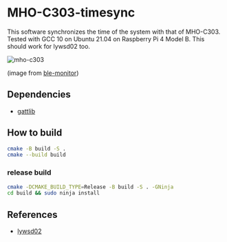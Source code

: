 # MHO-C303-timesync
This software synchronizes the time of the system with that of MHO-C303.
Tested with GCC 10 on Ubuntu 21.04 on Raspberry Pi 4 Model B.
This should work for lywsd02 too.

![mho-c303](https://raw.githubusercontent.com/custom-components/ble_monitor/master/pictures/MHO-C303.png)

(image from [ble-monitor](https://github.com/custom-components/ble_monitor))

## Dependencies
- [gattlib](https://github.com/labapart/gattlib)

## How to build
``` sh
cmake -B build -S .
cmake --build build
```

### release build
``` sh
cmake -DCMAKE_BUILD_TYPE=Release -B build -S . -GNinja
cd build && sudo ninja install
```

## References
- [lywsd02](https://github.com/h4/lywsd02)
